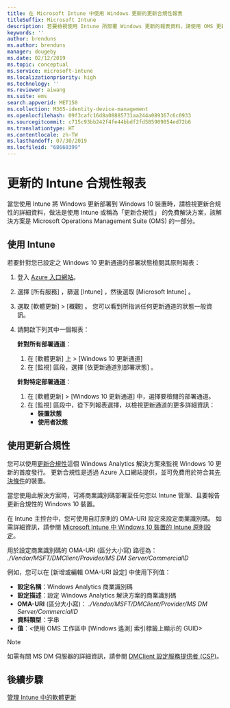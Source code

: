 ```yaml
---
title: 在 Microsoft Intune 中使用 Windows 更新的更新合規性報表
titleSuffix: Microsoft Intune
description: 若要檢視使用 Intune 所部署 Windows 更新的報表資料，請使用 OMS 更新合規性。
keywords: ''
author: brenduns
ms.author: brenduns
manager: dougeby
ms.date: 02/12/2019
ms.topic: conceptual
ms.service: microsoft-intune
ms.localizationpriority: high
ms.technology: ''
ms.reviewer: aiwang
ms.suite: ems
search.appverid: MET150
ms.collection: M365-identity-device-management
ms.openlocfilehash: 09f3cafc16d8a08885731aa244a089367c6c0933
ms.sourcegitcommit: c715c93bb242f4fe44bbdf2fd585909854ed72b6
ms.translationtype: HT
ms.contentlocale: zh-TW
ms.lasthandoff: 07/30/2019
ms.locfileid: "68660399"
---
```

# <a name="intune-compliance-reports-for-updates"></a>更新的 Intune 合規性報表
當您使用 Intune 將 Windows 更新部署到 Windows 10 裝置時，請檢視更新合規性的詳細資料，做法是使用 Intune 或稱為「更新合規性」  的免費解決方案，該解決方案是 Microsoft Operations Management Suite (OMS) 的一部分。

## <a name="use-intune"></a>使用 Intune
若要針對您已設定之 Windows 10 更新通道的部署狀態檢閱其原則報表： 
1. 登入 [Azure 入口網站](https://portal.azure.com/)。
2. 選擇 [所有服務]  ，篩選 [Intune]  ，然後選取 [Microsoft Intune]  。
3. 選取 [軟體更新]   > [概觀]  。 您可以看到所指派任何更新通道的狀態一般資訊。
4. 請開啟下列其中一個報表：  

   **針對所有部署通道**：
   1. 在 [軟體更新] 上   > [Windows 10 更新通道] 
   2. 在 [監視]  區段，選擇 [依更新通道別部署狀態]  。  

   **針對特定部署通道**：  

   1. 在 [軟體更新]   > [Windows 10 更新通道]  中，選擇要檢閱的部署通道。  
   2. 在 [監視]  區段中，從下列報表選擇，以檢視更新通道的更多詳細資訊：  
      - **裝置狀態**  
      - **使用者狀態**  

## <a name="use-update-compliance"></a>使用更新合規性
您可以使用[更新合規性](https://technet.microsoft.com/itpro/windows/manage/update-compliance-monitor)這個 Windows Analytics 解決方案來監視 Windows 10 更新的首度發行。 更新合規性是透過 Azure 入口網站提供，並可免費用於符合其[先決條件](https://docs.microsoft.com/windows/deployment/update/update-compliance-get-started#update-compliance-prerequisites)的裝置。  

當您使用此解決方案時，可將商業識別碼部署至任何您以 Intune 管理、且要報告更新合規性的 Windows 10 裝置。  

在 Intune 主控台中，您可使用自訂原則的 OMA-URI 設定來設定商業識別碼。 如需詳細資訊，請參閱 [Microsoft Intune 中 Windows 10 裝置的 Intune 原則設定](https://docs.microsoft.com/intune-classic/deploy-use/windows-10-policy-settings-in-microsoft-intune)。  

用於設定商業識別碼的 OMA-URI (區分大小寫) 路徑為： *./Vendor/MSFT/DMClient/Provider/MS DM Server/CommercialID*  

例如，您可以在 [新增或編輯 OMA-URI 設定]  中使用下列值：
- **設定名稱**：Windows Analytics 商業識別碼
- **設定描述**：設定 Windows Analytics 解決方案的商業識別碼
- **OMA-URI** (區分大小寫)： *./Vendor/MSFT/DMClient/Provider/MS DM Server/CommercialID*
- **資料類型**：字串
- **值**：\<使用 OMS 工作區中 [Windows 遙測] 索引標籤上顯示的 GUID>
 
> [!NOTE]  
> 如需有關 MS DM 伺服器的詳細資訊，請參閱 [DMClient 設定服務提供者 (CSP)]( https://docs.microsoft.com/windows/client-management/mdm/dmclient-csp)。

## <a name="next-steps"></a>後續步驟
[管理 Intune 中的軟體更新](windows-update-for-business-configure.md)

